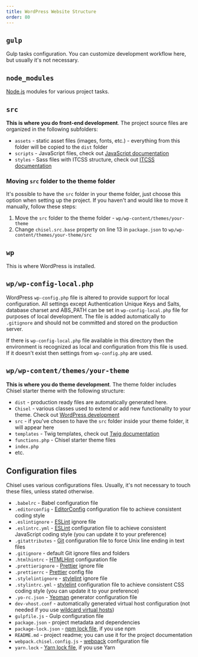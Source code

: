 ```yaml
---
title: WordPress Website Structure
order: 80
---
```


## `gulp`
Gulp tasks configuration. You can customize development workflow here, but usually it's not necessary.

## `node_modules`
[Node.js](https://nodejs.org/) modules for various project tasks.

## `src`
**This is where you do front-end development**. The project source files are organized in the following subfolders:

- `assets` - static asset files (images, fonts, etc.) - everything from this folder will be copied to the `dist` folder
- `scripts` - JavaScript files, check out [JavaScript documentation](/docs/development/javascript/)
- `styles` - Sass files with ITCSS structure, check out [ITCSS documentation](/docs/development/itcss/)

### Moving `src` folder to the theme folder
It's possible to have the `src` folder in your theme folder, just choose this option when setting up the project. If you haven't and would like to move it manually, follow these steps:

1. Move the `src` folder to the theme folder - `wp/wp-content/themes/your-theme`
2. Change `chisel.src.base` property on line 13 in `package.json` to `wp/wp-content/themes/your-theme/src`

## `wp`
This is where WordPress is installed.

## `wp/wp-config-local.php`
WordPress `wp-config.php` file is altered to provide support for local configuration. All settings except Authentication Unique Keys and Salts, database charset and ABS_PATH can be set in `wp-config-local.php` file for purposes of local development. The file is added automatically to `.gitignore` and should not be committed and stored on the production server.

If there is `wp-config-local.php` file available in this directory then the environment is recognized as local and configuration from this file is used. If it doesn't exist then settings from `wp-config.php` are used.

## `wp/wp-content/themes/your-theme`
**This is where you do theme development**. The theme folder includes Chisel starter theme with the following structure:

- `dist` - production ready files are automatically generated here.
- `Chisel` - various classes used to extend or add new functionality to your theme. Check out [WordPress development](/docs/development/wordpress/)
- `src` - if you've chosen to have the `src` folder inside your theme folder, it will appear here
- `templates` - Twig templates, check out [Twig documentation](/docs/development/twig/)
- `functions.php` - Chisel starter theme files
- `index.php`
- etc.

## Configuration files
Chisel uses various configurations files. Usually, it's not necessary to touch these files, unless stated otherwise.

- `.babelrc` - Babel configuration file
- `.editorconfig` - [EditorConfig](http://editorconfig.org/) configuration file to achieve consistent coding style
- `.eslintignore` - [ESLint](http://eslint.org/) ignore file
- `.eslintrc.yml` - [ESLint](http://eslint.org/) configuration file to achieve consistent JavaScript coding style (you can update it to your preference)
- `.gitattributes` - [Git](http://git-scm.com/) configuration file to force Unix line ending in text files
- `.gitignore` - default Git ignore files and folders
- `.htmlhintrc` - [HTMLHint](https://github.com/yaniswang/HTMLHint) configuration file
- `.prettierignore` - [Prettier](https://prettier.io/) ignore file
- `.prettierrc` - [Prettier](https://prettier.io/) config file
- `.stylelintignore` - [stylelint](http://stylelint.io/) ignore file
- `.stylintrc.yml` - [stylelint](http://stylelint.io/) configuration file to achieve consistent CSS coding style (you can update it to your preference)
- `.yo-rc.json` - [Yeoman](http://yeoman.io/) generator configuration file
- `dev-vhost.conf` - automatically generated virtual host configuration (not needed if you use [wildcard virtual hosts](/docs/installation/wildcard-virtual-hosts/))
- `gulpfile.js` - Gulp configuration file
- `package.json` - project metadata and dependencies
- `package-lock.json` - [npm lock file](https://docs.npmjs.com/files/package-locks), if you use npm
- `README.md` - project readme; you can use it for the project documentation
- `webpack.chisel.config.js` - [webpack](https://webpack.js.org/) configuration file
- `yarn.lock` - [Yarn lock file](https://yarnpkg.com/lang/en/docs/yarn-lock/), if you use Yarn
